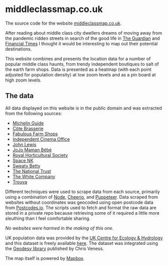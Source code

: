 # middleclassmap.co.uk

The source code for the website [middleclassmap.co.uk](https://www.middleclassmap.co.uk).

After reading about middle class city dwellers dreams of moving away from the pandemic ridden streets in search of the good life in [The Guardian][1] and [Financial Times][2] I thought it would be interesting to map out their potential destinations.

This website combines and presents the location data for a number of popular middle class haunts, from trendy independent boutiques to salt of the earth farm shops. Data is presented as a heatmap (with each point adjusted for population density) at low zoom levels and as a pin board at high zoom levels.

[1]: https://www.theguardian.com/uk-news/2020/jun/24/covid-19-sparks-exodus-of-middle-class-londoners-in-search-of-the-good-life
[2]: https://www.ft.com/content/7bc61b8c-9c2e-11ea-adb1-529f96d8a00b

## The data

All data displayed on this website is in the public domain and was extracted from the following sources:

- [Michelin Guide](https://guide.michelin.com/gb/en/restaurants)
- [Côte Brasserie](https://www.cote.co.uk/directory/)
- [Fabulous Farm Shops](http://www.fabulousfarmshops.co.uk/)
- [Independent Cinema Office](https://www.independentcinemaoffice.org.uk/)
- [John Lewis](https://www.johnlewis.com/our-shops)
- [JoJo Maman Bébé](https://www.jojomamanbebe.co.uk/stores)
- [Royal Horticultural Society](https://www.rhs.org.uk/gardens/partner-gardens)
- [Space NK](https://www.spacenk.com/uk/en_GB/stores.html)
- [Sweaty Betty](https://www.sweatybetty.com/shop-finder)
- [The National Trust](https://www.nationaltrust.org.uk/search)
- [The White Company](https://www.thewhitecompany.com/uk/our-stores/)
- [Trouva](https://www.trouva.com/boutiques/locations/GB)

Different techniques were used to scrape data from each source, primarily using a combination of [Node](https://nodejs.org/), [Cheerio](https://www.npmjs.com/package/cheerio), and [Puppeteer](https://www.npmjs.com/package/puppeteer). Data scraped from websites without coordinates was geocoded using open postcode data from [Postcodes.io](https://postcodes.io/). The scripts used to fetch and format the raw data are stored in a private repo because retrieving some of it required a little more sleuthing than I feel comfortable sharing.

_No websites were harmed in the making of this one._

UK population data was provided by the [UK Centre for Ecology & Hydrology](https://www.ceh.ac.uk/) and this dataset is freely available [here](https://data.gov.uk/dataset/ca2daae8-8f36-4279-b15d-78b0463c61db/uk-gridded-population-2011-based-on-census-2011-and-land-cover-map-2015). The dataset was integrated using the [Geodesy library](https://github.com/chrisveness/geodesy) published by Chris Veness.

The map itself is powered by [Mapbox](https://www.mapbox.com/).

